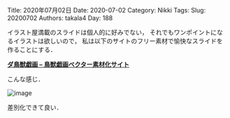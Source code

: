 ﻿Title: 2020年07月02日
Date: 2020-07-02
Category: Nikki
Tags: 
Slug: 20200702
Authors: takala4
Day: 188



イラスト屋満載のスライドは個人的に好みでない，
それでもワンポイントになるイラストは欲しいので，
私は以下のサイトのフリー素材で愉快なスライドを作ることにする．


**[ダ鳥獣戯画 – 鳥獣戯画ベクター素材化サイト](https://chojugiga.com/)**



こんな感じ．

![image](https://i.imgur.com/uFuYFp3.png)



差別化できて良い．